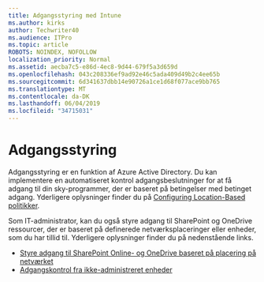 ```yaml
---
title: Adgangsstyring med Intune
ms.author: kirks
author: Techwriter40
ms.audience: ITPro
ms.topic: article
ROBOTS: NOINDEX, NOFOLLOW
localization_priority: Normal
ms.assetid: aecba7c5-e86d-4ec8-9d44-679f5a3d659d
ms.openlocfilehash: 043c208336ef9ad92e46c5ada409d49b2c4ee65b
ms.sourcegitcommit: 6d341637dbb14e90726a1ce1d68f077ace9bb765
ms.translationtype: MT
ms.contentlocale: da-DK
ms.lasthandoff: 06/04/2019
ms.locfileid: "34715031"
---
```

# <a name="conditional-access"></a>Adgangsstyring

<p>Adgangsstyring er en funktion af Azure Active Directory. Du kan implementere en automatiseret kontrol adgangsbeslutninger for at få adgang til din sky-programmer, der er baseret på betingelser med betinget adgang. Yderligere oplysninger finder du på <a href="https://docs.microsoft.com/en-us/azure/active-directory/conditional-access/overview">Configuring Location-Based politikker</a>.</p> <p>Som IT-administrator, kan du også styre adgang til SharePoint og OneDrive ressourcer, der er baseret på definerede netværksplaceringer eller enheder, som du har tillid til. Yderligere oplysninger finder du på nedenstående links.</p> <ul> <li><a href="https://docs.microsoft.com/en-us/sharepoint/control-access-based-on-network-location">Styre adgang til SharePoint Online- og OneDrive baseret på placering på netværket</a></li> <li><a href="https://docs.microsoft.com/en-us/sharepoint/control-access-from-unmanaged-devices">Adgangskontrol fra ikke-administreret enheder</a></li> </ul>

